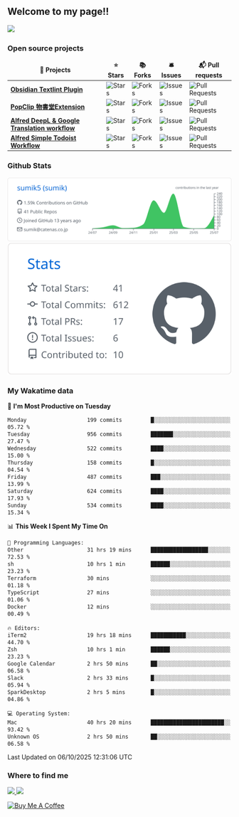 
<h2>Welcome to my page!!</h2>

![](https://komarev.com/ghpvc/?username=shivase&color=red)

<h3>Open source projects</h3>
<table>
  <thead align="center">
    <tr border: none;>
      <td><b>🎁 Projects</b></td>
      <td><b>⭐ Stars</b></td>
      <td><b>📚 Forks</b></td>
      <td><b>🛎 Issues</b></td>
      <td><b>📬 Pull requests</b></td>
    </tr>
  </thead>
  <tbody>
    <tr>
      <td><a href="https://github.com/shivase/obsidian-textlint"><b>Obsidian Textlint Plugin</b></a></td>
      <td><img alt="Stars" src="https://img.shields.io/github/stars/shivase/obsidian-textlint?style=flat-square&labelColor=343b41"/></td>
      <td><img alt="Forks" src="https://img.shields.io/github/forks/shivase/obsidian-textlint?style=flat-square&labelColor=343b41"/></td>
      <td><img alt="Issues" src="https://img.shields.io/github/issues/shivase/obsidian-textlint?style=flat-square&labelColor=343b41"/></td>
      <td><img alt="Pull Requests" src="https://img.shields.io/github/issues-pr/shivase/obsidian-textlint?style=flat-square&labelColor=343b41"/></td>
    </tr>
    <tr>
      <td><a href="https://github.com/shivase/popclip-monokakido"><b>PopClip 物書堂Extension</b></a></td>
      <td><img alt="Stars" src="https://img.shields.io/github/stars/shivase/popclip-monokakido?style=flat-square&labelColor=343b41"/></td>
      <td><img alt="Forks" src="https://img.shields.io/github/forks/shivase/popclip-monokakido?style=flat-square&labelColor=343b41"/></td>
      <td><img alt="Issues" src="https://img.shields.io/github/issues/shivase/popclip-monokakido?style=flat-square&labelColor=343b41"/></td>
      <td><img alt="Pull Requests" src="https://img.shields.io/github/issues-pr/shivase/popclip-monokakido?style=flat-square&labelColor=343b41"/></td>
    </tr>
    <tr>
      <td><a href="https://github.com/shivase/alfred-workflow-deepl-google-translation"><b>Alfred DeepL & Google Translation workflow</b></a></td>
      <td><img alt="Stars" src="https://img.shields.io/github/stars/shivase/alfred-workflow-deepl-google-translation?style=flat-square&labelColor=343b41"/></td>
      <td><img alt="Forks" src="https://img.shields.io/github/forks/shivase/alfred-workflow-deepl-google-translation?style=flat-square&labelColor=343b41"/></td>
      <td><img alt="Issues" src="https://img.shields.io/github/issues/shivase/alfred-workflow-deepl-google-translation?style=flat-square&labelColor=343b41"/></td>
      <td><img alt="Pull Requests" src="https://img.shields.io/github/issues-pr/shivase/alfred-workflow-deepl-google-translation?style=flat-square&labelColor=343b41"/></td>
    </tr>
    <tr>
      <td><a href="https://github.com/shivase/alfred-simple-todoist"><b>Alfred Simple Todoist Workflow</b></a></td>
      <td><img alt="Stars" src="https://img.shields.io/github/stars/shivase/alfred-simple-todoist?style=flat-square&labelColor=343b41"/></td>
      <td><img alt="Forks" src="https://img.shields.io/github/forks/shivase/alfred-simple-todoist?style=flat-square&labelColor=343b41"/></td>
      <td><img alt="Issues" src="https://img.shields.io/github/issues/shivase/alfred-simple-todoist?style=flat-square&labelColor=343b41"/></td>
      <td><img alt="Pull Requests" src="https://img.shields.io/github/issues-pr/shivase/alfred-simple-todoist?style=flat-square&labelColor=343b41"/></td>
    </tr>
  </tbody>
</table>

<h3>Github Stats</h3>

![](https://raw.githubusercontent.com/shivase/profile-summary-cards/master/profile-summary-card-output/github/0-profile-details.svg)
![](https://raw.githubusercontent.com/shivase/profile-summary-cards/master/profile-summary-card-output/github/3-stats.svg)

<h3>My Wakatime data</h3>

<!--START_SECTION:waka-->
📅 **I'm Most Productive on Tuesday** 

```text
Monday                   199 commits         █░░░░░░░░░░░░░░░░░░░░░░░░   05.72 % 
Tuesday                  956 commits         ███████░░░░░░░░░░░░░░░░░░   27.47 % 
Wednesday                522 commits         ████░░░░░░░░░░░░░░░░░░░░░   15.00 % 
Thursday                 158 commits         █░░░░░░░░░░░░░░░░░░░░░░░░   04.54 % 
Friday                   487 commits         ███░░░░░░░░░░░░░░░░░░░░░░   13.99 % 
Saturday                 624 commits         ████░░░░░░░░░░░░░░░░░░░░░   17.93 % 
Sunday                   534 commits         ████░░░░░░░░░░░░░░░░░░░░░   15.34 % 
```


📊 **This Week I Spent My Time On** 

```text
💬 Programming Languages: 
Other                    31 hrs 19 mins      ██████████████████░░░░░░░   72.53 % 
sh                       10 hrs 1 min        ██████░░░░░░░░░░░░░░░░░░░   23.23 % 
Terraform                30 mins             ░░░░░░░░░░░░░░░░░░░░░░░░░   01.18 % 
TypeScript               27 mins             ░░░░░░░░░░░░░░░░░░░░░░░░░   01.06 % 
Docker                   12 mins             ░░░░░░░░░░░░░░░░░░░░░░░░░   00.49 % 

🔥 Editors: 
iTerm2                   19 hrs 18 mins      ███████████░░░░░░░░░░░░░░   44.70 % 
Zsh                      10 hrs 1 min        ██████░░░░░░░░░░░░░░░░░░░   23.23 % 
Google Calendar          2 hrs 50 mins       ██░░░░░░░░░░░░░░░░░░░░░░░   06.58 % 
Slack                    2 hrs 33 mins       █░░░░░░░░░░░░░░░░░░░░░░░░   05.94 % 
SparkDesktop             2 hrs 5 mins        █░░░░░░░░░░░░░░░░░░░░░░░░   04.86 % 

💻 Operating System: 
Mac                      40 hrs 20 mins      ███████████████████████░░   93.42 % 
Unknown OS               2 hrs 50 mins       ██░░░░░░░░░░░░░░░░░░░░░░░   06.58 % 
```


 Last Updated on 06/10/2025 12:31:06 UTC
<!--END_SECTION:waka-->

<h3>Where to find me</h3>
<p>
  <a href="https://www.twitter.com/sumik5">
    <img src="https://img.shields.io/badge/twitter-%231DA1F2.svg?&style=for-the-badge&logo=twitter&logoColor=white" height=25>
  </a>
  <a href="https://zenn.dev/shivase">
    <img src="https://img.shields.io/badge/-Zenn-03363D.svg?logo=zenn&style=flat-square" height=25>
  </a>
</p>

<p>
  <a href="https://www.buymeacoffee.com/shivase" target="_blank" rel="noreferrer nofollow">
    <img src="https://cdn.buymeacoffee.com/buttons/default-red.png" alt="Buy Me A Coffee" height="30" width="150" >
  </a>
</p>
